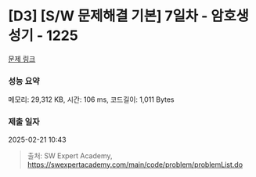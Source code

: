 # [D3] [S/W 문제해결 기본] 7일차 - 암호생성기 - 1225 

[문제 링크](https://swexpertacademy.com/main/code/problem/problemDetail.do?contestProbId=AV14uWl6AF0CFAYD) 

### 성능 요약

메모리: 29,312 KB, 시간: 106 ms, 코드길이: 1,011 Bytes

### 제출 일자

2025-02-21 10:43



> 출처: SW Expert Academy, https://swexpertacademy.com/main/code/problem/problemList.do